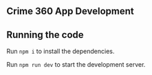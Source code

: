 
  ## Crime 360 App Development

  ## Running the code

  Run `npm i` to install the dependencies.

  Run `npm run dev` to start the development server.
  